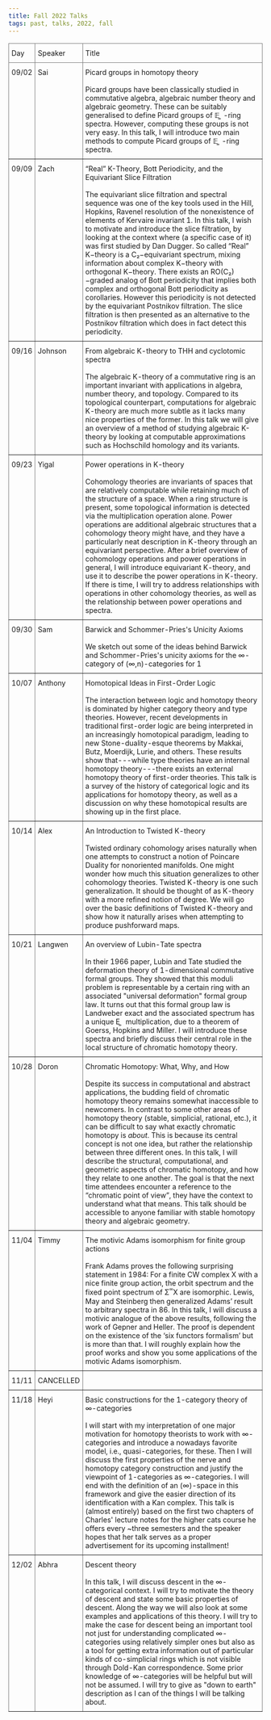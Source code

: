 ```yaml
---
title: Fall 2022 Talks
tags: past, talks, 2022, fall 
---
```


<p></p>


<style type="text/css">
.tg  {border-collapse:collapse;border-spacing:0;}
.tg td{border-color:black;border-style:solid;border-width:1px;font-size:14px;
  overflow:hidden;padding:10px 5px;word-break:normal;}
.tg th{border-color:black;border-style:solid;border-width:1px;font-size:14px;
  font-weight:normal;overflow:hidden;padding:10px 5px;word-break:normal;}
.tg .tg-0pky{border-color:inherit;text-align:left;vertical-align:top}
</style>
<table class="tg" width="100%">
<thead>
  <tr>
    <th class="tg-0pky">Day</th>
    <th class="tg-0pky">Speaker</th>
    <th class="tg-0pky">Title</th>
  </tr>
</thead>
<tbody>
  <tr>
    <td class="tg-0pky">09/02<br></td>
    <td class="tg-0pky">Sai</td>
    <td class="tg-0pky">Picard groups in homotopy theory<br> <br> Picard groups have been classically studied in commutative algebra, algebraic number theory and algebraic geometry. These can be suitably generalised to define Picard groups of 𝔼 ͚ -ring spectra. However, computing these groups is not very easy. In this talk, I will introduce two main methods to compute Picard groups of 𝔼 ͚ -ring spectra. </td>
  </tr>
  <tr>
    <td class="tg-0pky">09/09<br></td>
    <td class="tg-0pky">Zach<br></td>
    <td class="tg-0pky">“Real” K-Theory, Bott Periodicity, and the Equivariant Slice Filtration <br> <br> The equivariant slice filtration and spectral sequence was one of the key tools used in the Hill, Hopkins, Ravenel resolution of the nonexistence of elements of Kervaire invariant 1. In this talk, I wish to motivate and introduce the slice filtration, by looking at the context where (a specific case of it) was first studied by Dan Dugger. So called “Real” K−theory is a C₂−equivariant spectrum, mixing information about complex K−theory with orthogonal K−theory. There exists an RO(C₂)−graded analog of Bott periodicity that implies both complex and orthogonal Bott periodicity as corollaries. However this periodicity is not detected by the equivariant Postnikov filtration. The slice filtration is then presented as an alternative to the Postnikov filtration which does in fact detect this periodicity. </td>
  </tr>
  <tr>
    <td class="tg-0pky">09/16<br></td>
    <td class="tg-0pky">Johnson<br></td>
    <td class="tg-0pky">From algebraic K-theory to THH and cyclotomic spectra<br> <br> The algebraic K-theory of a commutative ring is an important invariant with applications in algebra, number theory, and topology. Compared to its topological counterpart, computations for algebraic K-theory are much more subtle as it lacks many nice properties of the former. In this talk we will give an overview of a method of studying algebraic K-theory by looking at computable approximations such as Hochschild homology and its variants.</td>
  </tr>
  <tr>
    <td class="tg-0pky">09/23</td>
    <td class="tg-0pky">Yigal<br></td>
    <td class="tg-0pky">Power operations in K-theory <br> <br> Cohomology theories are invariants of spaces that are relatively computable while retaining much of the structure of a space. When a ring structure is present, some topological information is detected via the multiplication operation alone. Power operations are additional algebraic structures that a cohomology theory might have, and they have a particularly neat description in K-theory through an equivariant perspective. After a brief overview of cohomology operations and power operations in general, I will introduce equivariant K-theory, and use it to describe the power operations in K-theory. If there is time, I will try to address relationships with operations in other cohomology theories, as well as the relationship between power operations and spectra.</td>
  </tr>
  <tr>
    <td class="tg-0pky">09/30<br></td>
    <td class="tg-0pky">Sam</td>
    <td class="tg-0pky">Barwick and Schommer-Pries's Unicity Axioms <br> <br> We sketch out some of the ideas behind Barwick and Schommer-Pries's unicity axioms for the ∞-category of (∞,n)-categories for 1<n<∞. In this talk, we will try to give some motivations including some examples beyond the cobordism hypothesis. Next, we will try to emphasize the more geometric, algebraic, or homotopical aspects, in particular invoking topological intuition when possible, and try to keep the combinatorics to a minimum (or really gloss over a large amount of content in general). No knowledge of higher category theory should be required so long as one is willing to take some basic ∞-categorical results for granted. Time permitting, we may discuss an extension of the unicity axioms to d-Cartesian fibrations, how to get a description of the ∞-equipment of (∞,n)-categories, and something resembling an internal language of the latter.
</td>
  </tr>
  <tr>
    <td class="tg-0pky">10/07</td>
    <td class="tg-0pky">Anthony</td>
    <td class="tg-0pky">Homotopical Ideas in First-Order Logic <br> <br> The interaction between logic and homotopy theory is dominated by higher category theory and type theories. However, recent developments in traditional first-order logic are being interpreted in an increasingly homotopical paradigm, leading to new Stone-duality-esque theorems by Makkai, Butz, Moerdijk, Lurie, and others. These results show that---while type theories have an internal homotopy theory---there exists an external homotopy theory of first-order theories. This talk is a survey of the history of categorical logic and its applications for homotopy theory, as well as a discussion on why these homotopical results are showing up in the first place.</td>
  </tr>
  <tr>
    <td class="tg-0pky">10/14</td>
    <td class="tg-0pky">Alex</td>
    <td class="tg-0pky">An Introduction to Twisted K-theory <br> <br> Twisted ordinary cohomology arises naturally when one attempts to construct a notion of Poincare Duality for nonoriented manifolds. One might wonder how much this situation generalizes to other cohomology theories. Twisted K-theory is one such generalization. It should be thought of as K-theory with a more refined notion of degree. We will go over the basic definitions of Twisted K-theory and show how it naturally arises when attempting to produce pushforward maps.</td>
  </tr>
  <tr>
    <td class="tg-0pky">10/21</td>
    <td class="tg-0pky">Langwen</td>
    <td class="tg-0pky">An overview of Lubin-Tate spectra <br> <br> In their 1966 paper, Lubin and Tate studied the deformation theory of 1-dimensional commutative formal groups. They showed that this moduli problem is representable by a certain ring with an associated "universal deformation" formal group law. It turns out that this formal group law is Landweber exact and the associated spectrum has a unique E ͚ &nbsp;multiplication, due to a theorem of Goerss, Hopkins and Miller. I will introduce these spectra and briefly discuss their central role in the local structure of chromatic homotopy theory.</td>
  </tr>
  <tr>
    <td class="tg-0pky">10/28</td>
    <td class="tg-0pky">Doron</td>
    <td class="tg-0pky">Chromatic Homotopy: What, Why, and How <br> <br> Despite its success in computational and abstract applications, the budding field of chromatic homotopy theory remains somewhat inaccessible to newcomers. In contrast to some other areas of homotopy theory (stable, simplicial, rational, etc.), it can be difficult to say what exactly chromatic homotopy is <i>about</i>. This is because its central concept is not one idea, but rather the relationship between three different ones. In this talk, I will describe the structural, computational, and geometric aspects of chromatic homotopy, and how they relate to one another. The goal is that the next time attendees encounter a reference to the “chromatic point of view”, they have the context to understand what that means. This talk should be accessible to anyone familiar with stable homotopy theory and algebraic geometry.</td>
  </tr>
  <tr>
    <td class="tg-0pky">11/04</td>
    <td class="tg-0pky">Timmy<br></td>
    <td class="tg-0pky">The motivic Adams isomorphism for finite group actions <br> <br> Frank Adams proves the following surprising statement in 1984: For a finite CW complex X with a nice finite group action, the orbit spectrum and the fixed point spectrum of Σ ᪲ X are isomorphic. Lewis, May and Steinberg then generalized Adams’ result to arbitrary spectra in 86. In this talk, I will discuss a motivic analogue of the above results, following the work of Gepner and Heller. The proof is dependent on the existence of the ‘six functors formalism’ but is more than that. I will roughly explain how the proof works and show you some applications of the motivic Adams isomorphism. </td>
  </tr>
  <tr>
    <td class="tg-0pky">11/11</td>
    <td class="tg-0pky">CANCELLED<br></td>
    <td class="tg-0pky"></td>
  </tr>
  <tr>
    <td class="tg-0pky">11/18</td>
    <td class="tg-0pky">Heyi<br></td>
    <td class="tg-0pky">Basic constructions for the 1-category theory of ∞-categories <br> <br> I will start with my interpretation of one major motivation for homotopy theorists to work with ∞-categories and introduce a nowadays favorite model, i.e., quasi-categories, for these. Then I will discuss the first properties of the nerve and homotopy category construction and justify the viewpoint of 1-categories as ∞-categories. I will end with the definition of an (∞)-space in this framework and give the easier direction of its identification with a Kan complex. This talk is (almost entirely) based on the first two chapters of Charles' lecture notes for the higher cats course he offers every ~three semesters and the speaker hopes that her talk serves as a proper advertisement for its upcoming installment! </td>
  </tr>
  <tr>
    <td class="tg-0pky">12/02</td>
    <td class="tg-0pky">Abhra</td>
    <td class="tg-0pky">Descent theory <br> <br> In this talk, I will discuss descent in the ∞-categorical context. I will try to motivate the theory of descent and state some basic properties of descent. Along the way we will also look at some examples and applications of this theory. I will try to make the case for descent being an important tool not just for understanding complicated ∞-categories using relatively simpler ones but also as a tool for getting extra information out of particular kinds of co-simplicial rings which is not visible through Dold-Kan correspondence. Some prior knowledge of ∞-categories will be helpful but will not be assumed. I will try to give as "down to earth" description as I can of the things I will be talking about. </td>
  </tr>
</tbody>
</table>
